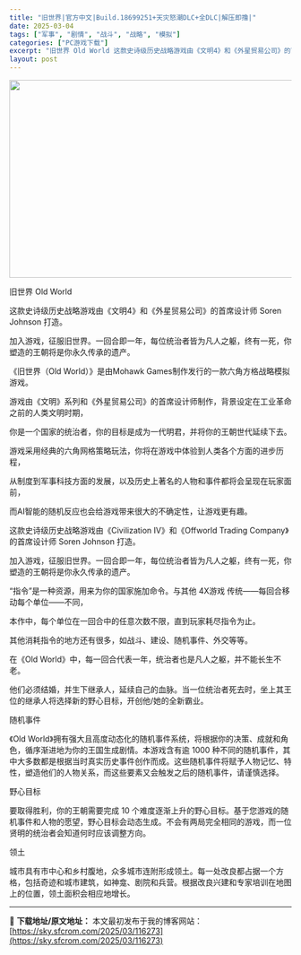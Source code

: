 ```yaml
---
title: "旧世界|官方中文|Build.18699251+天灾怒潮DLC+全DLC|解压即撸|"
date: 2025-03-04
tags: ["军事", "剧情", "战斗", "战略", "模拟"]
categories: ["PC游戏下载"]
excerpt: "旧世界 Old World 这款史诗级历史战略游戏由《文明4》和《外星贸易公司》的首席设计师 Soren Johnson 打造。 加入游戏，征服旧世界。一回合即一年，每位统治者皆为凡人之躯，终有一死，你塑造的王朝将是你永久传承的遗产。 《旧世界（Old World）》是由Mohawk Games制作&hellip;"
layout: post
---
```


<img class="aligncenter size-full wp-image-116281" src="https://sky.sfcrom.com/wp-content/uploads/2025/03/2025030410154191.webp" alt="" width="616" height="353" />

旧世界 Old World

这款史诗级历史战略游戏由《文明4》和《外星贸易公司》的首席设计师 Soren Johnson 打造。

加入游戏，征服旧世界。一回合即一年，每位统治者皆为凡人之躯，终有一死，你塑造的王朝将是你永久传承的遗产。

《旧世界（Old World）》是由Mohawk Games制作发行的一款六角方格战略模拟游戏。

游戏由《文明》系列和《外星贸易公司》的首席设计师制作，背景设定在工业革命之前的人类文明时期，

你是一个国家的统治者，你的目标是成为一代明君，并将你的王朝世代延续下去。

游戏采用经典的六角网格策略玩法，你将在游戏中体验到人类各个方面的进步历程，

从制度到军事科技方面的发展，以及历史上著名的人物和事件都将会呈现在玩家面前，

而AI智能的随机反应也会给游戏带来很大的不确定性，让游戏更有趣。

这款史诗级历史战略游戏由《Civilization IV》和《Offworld Trading Company》的首席设计师 Soren Johnson 打造。

加入游戏，征服旧世界。一回合即一年，每位统治者皆为凡人之躯，终有一死，你塑造的王朝将是你永久传承的遗产。

“指令”是一种资源，用来为你的国家施加命令。与其他 4X游戏 传统——每回合移动每个单位——不同，

本作中，每个单位在一回合中的任意次数不限，直到玩家耗尽指令为止。

其他消耗指令的地方还有很多，如战斗、建设、随机事件、外交等等。

在《Old World》中，每一回合代表一年，统治者也是凡人之躯，并不能长生不老。

他们必须结婚，并生下继承人，延续自己的血脉。当一位统治者死去时，坐上其王位的继承人将选择新的野心目标，开创他/她的全新霸业。

随机事件

《Old World》拥有强大且高度动态化的随机事件系统，将根据你的决策、成就和角色，循序渐进地为你的王国生成剧情。本游戏含有逾 1000 种不同的随机事件，其中大多数都是根据当时真实历史事件创作而成。这些随机事件将赋予人物记忆、特性，塑造他们的人物关系，而这些要素又会触发之后的随机事件，请谨慎选择。

野心目标

要取得胜利，你的王朝需要完成 10 个难度逐渐上升的野心目标。基于您游戏的随机事件和人物的愿望，野心目标会动态生成。不会有两局完全相同的游戏，而一位贤明的统治者会知道何时应该调整方向。

领土

城市具有市中心和乡村腹地，众多城市连附形成领土。每一处改良都占据一个方格，包括奇迹和城市建筑，如神龛、剧院和兵营。根据改良兴建和专家培训在地图上的位置，领土面积会相应地增长。

---
📖 **下载地址/原文地址：** 本文最初发布于我的博客网站：[https://sky.sfcrom.com/2025/03/116273](https://sky.sfcrom.com/2025/03/116273)
